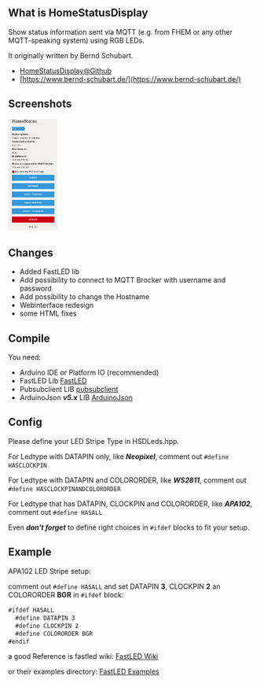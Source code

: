 **What is HomeStatusDisplay**
---
Show status information sent via MQTT (e.g. from FHEM or any other MQTT-speaking system) using RGB LEDs.

It originally written by Bernd Schubart.
- [HomeStatusDisplay@Github](https://github.com/MTJoker/HomeStatusDisplay)
- [https://www.bernd-schubart.de/](https://www.bernd-schubart.de/)

**Screenshots**
---
<img src="screenshots/web1.png" width="100px">

**Changes**
---
- Added FastLED lib
- Add possibility to connect to MQTT Brocker with username and password
- Add possibility to change the Hostname
- Webinterface redesign
- some HTML fixes

**Compile**
---
You need:
- Arduino IDE or Platform IO (recommended)
- FastLED Lib [FastLED](https://github.com/FastLED/FastLED)
- Pubsubclient LIB [pubsubclient](https://github.com/knolleary/pubsubclient)
- ArduinoJson ***v5.x*** LIB [ArduinoJson](https://github.com/bblanchon/ArduinoJson)

**Config**
---
Please define your LED Stripe Type in HSDLeds.hpp.

For Ledtype with DATAPIN only, like ***Neopixel***, comment out
`#define HASCLOCKPIN`

For Ledtype with DATAPIN and COLORORDER, like ***WS2811***, comment out
`#define HASCLOCKPINANDCOLORORDER`

For Ledtype that has DATAPIN, CLOCKPIN and COLORORDER, like ***APA102***, comment out `#define HASALL`

Even ***don't forget*** to define right choices in `#ifdef` blocks to fit
your setup.

**Example**
---
APA102 LED Stripe setup:

comment out `#define HASALL` and
set DATAPIN **3**, CLOCKPIN **2** an COLORORDER **BGR** in `#ifdef` block:


```
#ifdef HASALL
  #define DATAPIN 3
  #define CLOCKPIN 2
  #define COLORORDER BGR
#endif
```

a good Reference is fastled wiki:
[FastLED Wiki](https://github.com/FastLED/FastLED/wiki/Chipset-reference#upcoming)

or their examples directory:
[FastLED Examples](https://github.com/FastLED/FastLED/tree/master/examples)